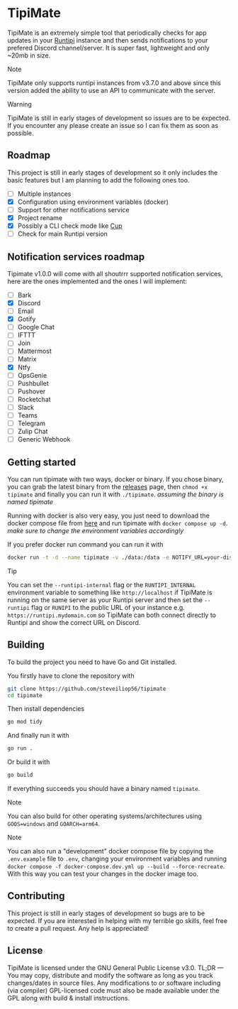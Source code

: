 # TipiMate

TipiMate is an extremely simple tool that periodically checks for app updates in your [Runtipi](https://github.com/runtipi/runtipi) instance and then sends notifications to your prefered Discord channel/server. It is super fast, lightweight and only ~20mb in size.

> [!NOTE]
> TipiMate only supports runtipi instances from v3.7.0 and above since this version added the ability to use an API to communicate with the server.

> [!WARNING]
> TipiMate is still in early stages of development so issues are to be expected. If you encounter any please create an issue so I can fix them as soon as possible.

## Roadmap

This project is still in early stages of development so it only includes the basic features but I am planning to add the following ones too.

- [ ] Multiple instances
- [x] Configuration using environment variables (docker)
- [ ] Support for other notifications service
- [x] Project rename
- [x] Possibly a CLI check mode like [Cup](https://github.com/sergi0g/cup)
- [ ] Check for main Runtipi version

## Notification services roadmap

Tipimate v1.0.0 will come with all shoutrrr supported notification services, here are the ones implemented and the ones I will implement:

- [ ] Bark
- [x] Discord
- [ ] Email
- [x] Gotify
- [ ] Google Chat
- [ ] IFTTT
- [ ] Join
- [ ] Mattermost
- [ ] Matrix
- [x] Ntfy
- [ ] OpsGenie
- [ ] Pushbullet
- [ ] Pushover
- [ ] Rocketchat
- [ ] Slack
- [ ] Teams
- [ ] Telegram
- [ ] Zulip Chat
- [ ] Generic Webhook

## Getting started

You can run tipimate with two ways, docker or binary. If you chose binary, you can grab the latest binary from the [releases](https://github.com/steveiliop56/tipimate/releases) page, then `chmod +x tipimate` and finally you can run it with `./tipimate`. *assuming the binary is named tipimate*

Running with docker is also very easy, you just need to download the docker compose file from [here](./docker-compose.yml) and run tipimate with `docker compose up -d`. *make sure to change the environment variables accordingly*

If you prefer docker run command you can run it with

```bash
docker run -t -d --name tipimate -v ./data:/data -e NOTIFY_URL=your-discord-url -e RUNTIPI=your-runtipi-url -e JWT_SECRET=your-jwt-secret ghcr.io/steveiliop56/tipimate:latest
```

> [!TIP]
> You can set the `--runtipi-internal` flag or the `RUNTIPI_INTERNAL` environment variable to something like `http://localhost` if TipiMate is running on the same server as your Runtipi server and then set the `--runtipi` flag or `RUNIPI` to the public URL of your instance e.g. `https://runtipi.mydomain.com` so TipiMate can both connect directly to Runtipi and show the correct URL on Discord. 

## Building

To build the project you need to have Go and Git installed. 

You firstly have to clone the repository with

```bash
git clone https://github.com/steveiliop56/tipimate
cd tipimate
```

Then install dependencies

```bash
go mod tidy
```

And finally run it with

```bash
go run .
```

Or build it with

```bash
go build
```

If everything succeeds you should have a binary named `tipimate`.

> [!NOTE]
> You can also build for other operating systems/architectures using `GOOS=windows` and `GOARCH=arm64`.

> [!NOTE]
> You can also run a "development" docker compose file by copying the `.env.example` file to `.env`, changing your environment variables and running `docker compose -f docker-compose.dev.yml up --build --force-recreate`. With this way you can test your changes in the docker image too.

## Contributing

This project is still in early stages of development so bugs are to be expected. If you are interested in helping with my terrible go skills, feel free to create a pull request. Any help is appreciated!

## License

TipiMate is licensed under the GNU General Public License v3.0. TL;DR — You may copy, distribute and modify the software as long as you track changes/dates in source files. Any modifications to or software including (via compiler) GPL-licensed code must also be made available under the GPL along with build & install instructions.
